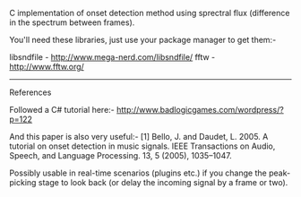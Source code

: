 C implementation of onset detection method using sprectral flux (difference in the spectrum between frames).

You'll need these libraries, just use your package manager to get them:-

libsndfile - http://www.mega-nerd.com/libsndfile/
fftw - http://www.fftw.org/

----------
References

Followed a C# tutorial here:-
http://www.badlogicgames.com/wordpress/?p=122

And this paper is also very useful:-
[1] Bello, J. and Daudet, L. 2005. A tutorial on onset detection in music signals. IEEE Transactions on Audio, Speech, and Language Processing. 13, 5 (2005), 1035–1047.

Possibly usable in real-time scenarios (plugins etc.) if you change the peak-picking stage to look back (or delay the incoming signal by a frame or two).

